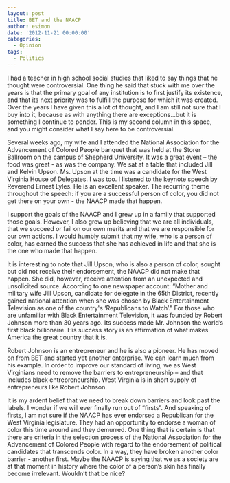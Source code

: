 ```yaml
---
layout: post
title: BET and the NAACP
author: esimon
date: '2012-11-21 00:00:00'
categories:
  - Opinion
tags:
  - Politics
---
```

I had a teacher in high school social studies that liked to say things that he thought were controversial.   One thing he said that stuck with me over the years is that the primary goal of any institution is to first justify its existence, and that its next priority was to fulfill the purpose for which it was created.  Over the years I have given this a lot of thought, and I am still not sure that I buy into it, because as with anything there are exceptions…but it is something I continue to ponder.  This is my second column in this space, and you might consider what I say here to be controversial.    

Several weeks ago, my wife and I attended the National Association for the Advancement of Colored People banquet that was held at the Storer Ballroom on the campus of Shepherd University.  It was a great event – the food was great - as was the company.  We sat at a table that included Jill and Kelvin Upson.  Ms. Upson at the time was a candidate for the West Virginia House of Delegates.  I was too.   I listened to the keynote speech by Reverend Ernest Lyles.  He is an excellent speaker.   The recurring theme throughout the speech:  if you are a successful person of color, you did not get there on your own - the NAACP made that happen. 

I support the goals of the NAACP and I grew up in a family that supported those goals.  However, I also grew up believing that we are all individuals, that we succeed or fail on our own merits and that we are responsible for our own actions.  I would humbly submit that my wife, who is a person of color, has earned the success that she has achieved in life and that she is the one who made that happen.  

It is interesting to note that Jill Upson, who is also a person of color, sought but did not receive their endorsement, the NAACP did not make that happen.  She did, however, receive attention from an unexpected and unsolicited source.  According to one newspaper account: “Mother and military wife Jill Upson, candidate for delegate in the 65th District, recently gained national attention when she was chosen by Black Entertainment Television as one of the country's ‘Republicans to Watch’."  For those who are unfamiliar with Black Entertainment Television, it was founded by Robert Johnson more than 30 years ago.  Its success made Mr. Johnson the world’s first black billionaire.   His success story is an affirmation of what makes America the great country that it is.    

Robert Johnson is an entrepreneur and he is also a pioneer.  He has moved on from BET and started yet another enterprise.  We can learn much from his example.   In order to improve our standard of living, we as West Virginians need to remove the barriers to entrepreneurship – and that includes black entrepreneurship.  West Virginia is in short supply of entrepreneurs like Robert Johnson.  

It is my ardent belief that we need to break down barriers and look past the labels.  I wonder if we will ever finally run out of “firsts”.   And speaking of firsts, I am not sure if the NAACP has ever endorsed a Republican for the West Virginia legislature.   They had an opportunity to endorse a woman of color this time around and they demurred.  One thing that is certain is that there are criteria in the selection process of the National Association for the Advancement of Colored People with regard to the endorsement of political candidates that transcends color.  In a way, they have broken another color barrier - another first.  Maybe the NAACP is saying that we as a society are at that moment in history where the color of a person’s skin has finally become irrelevant.   Wouldn’t that be nice?